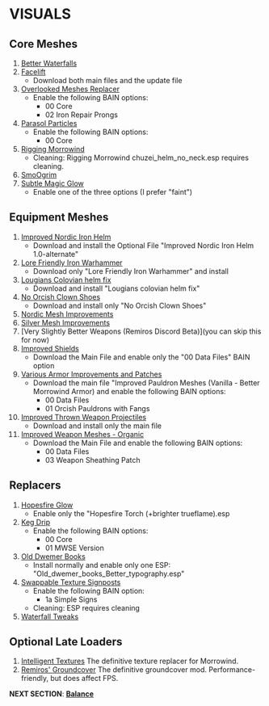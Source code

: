 # VISUALS

## Core Meshes
1. [Better Waterfalls](https://www.nexusmods.com/morrowind/mods/45424?tab=files)
1. [Facelift](https://www.nexusmods.com/morrowind/mods/47617?tab=files)
	- Download both main files and the update file
1. [Overlooked Meshes Replacer](https://www.nexusmods.com/morrowind/mods/46855?tab=files)
	- Enable the following BAIN options:
		- 00 Core
		- 02 Iron Repair Prongs
1. [Parasol Particles](https://www.nexusmods.com/morrowind/mods/47755?tab=files)
	- Enable the following BAIN options:
		- 00 Core
1. [Rigging Morrowind](https://www.nexusmods.com/morrowind/mods/47754?tab=files)
	- Cleaning: Rigging Morrowind chuzei_helm_no_neck.esp requires cleaning.
1. [SmoOgrim](https://www.nexusmods.com/morrowind/mods/47829?tab=files)
1. [Subtle Magic Glow](https://www.nexusmods.com/morrowind/mods/4468?tab=files)
	- Enable one of the three options (I prefer "faint")

## Equipment Meshes
1. [Improved Nordic Iron Helm](https://www.nexusmods.com/morrowind/mods/43816?tab=files)
	- Download and install the Optional File "Improved Nordic Iron Helm 1.0-alternate"
1. [Lore Friendly Iron Warhammer](https://www.nexusmods.com/morrowind/mods/45939?tab=files)
	- Download only "Lore Friendly Iron Warhammer" and install
1. [Lougians Colovian helm fix](https://www.nexusmods.com/morrowind/mods/43795?tab=files)
	- Download and install "Lougians colovian helm fix"
1. [No Orcish Clown Shoes](https://www.nexusmods.com/morrowind/mods/45939?tab=files)
	- Download and install only "No Orcish Clown Shoes"
1. [Nordic Mesh Improvements](https://www.nexusmods.com/morrowind/mods/46792?tab=files)
1. [Silver Mesh Improvements](https://www.nexusmods.com/morrowind/mods/46787?tab=files)
1. [Very Slightly Better Weapons (Remiros Discord Beta)](you can skip this for now)
1. [Improved Shields](https://www.nexusmods.com/morrowind/mods/47931?tab=files)
	- Download the Main File and enable only the "00 Data Files" BAIN option
1. [Various Armor Improvements and Patches](https://www.nexusmods.com/morrowind/mods/47920?tab=files)
	- Download the main file "Improved Pauldron Meshes (Vanilla - Better Morrowind Armor) and enable the following BAIN options:
		- 00 Data Files
		- 01 Orcish Pauldrons with Fangs
1. [Improved Thrown Weapon Projectiles](https://www.nexusmods.com/morrowind/mods/44763?tab=files)
	- Download and install only the main file
1. [Improved Weapon Meshes - Organic](https://www.nexusmods.com/morrowind/mods/47892?tab=files)
	- Download the Main File and enable the following BAIN options:
		- 00 Data Files
		- 03 Weapon Sheathing Patch

## Replacers
1. [Hopesfire Glow](https://www.nexusmods.com/morrowind/mods/45855?tab=files)
	- Enable only the "Hopesfire Torch (+brighter trueflame).esp
1. [Keg Drip](https://www.nexusmods.com/morrowind/mods/47903?tab=files)
	- Enable the following BAIN options:
		- 00 Core
		- 01 MWSE Version
1. [Old Dwemer Books](https://www.nexusmods.com/morrowind/mods/43339?tab=files)
	- Install normally and enable only one ESP: "Old_dwemer_books_Better_typography.esp"
1. [Swappable Texture Signposts](https://www.nexusmods.com/morrowind/mods/46804?tab=files)
	- Enable the following BAIN option:
		- 1a Simple Signs
	- Cleaning: ESP requires cleaning
1. [Waterfall Tweaks](https://www.nexusmods.com/morrowind/mods/4468?tab=files)

## Optional Late Loaders
1. [Intelligent Textures](https://www.nexusmods.com/morrowind/mods/47469?tab=files)
The definitive texture replacer for Morrowind.
1. [Remiros' Groundcover](https://www.nexusmods.com/morrowind/mods/46733?tab=files)
The definitive groundcover mod. Performance-friendly, but does affect FPS.


**NEXT SECTION**:
[**Balance**](https://github.com/doublemoulinet/Morrowind-Modular-Mod-Guide/blob/master/BALANCE.md)